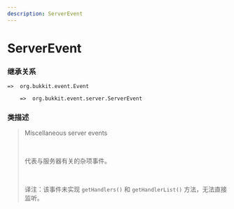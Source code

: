 ```yaml
---
description: ServerEvent
---
```


# ServerEvent

### 继承关系

    =>  org.bukkit.event.Event

        =>  org.bukkit.event.server.ServerEvent

### 类描述

> Miscellaneous server events
> 
> <br>
> 
> 代表与服务器有关的杂项事件。
> 
> <br>
> 
> 译注：该事件未实现 `getHandlers()` 和 `getHandlerList()` 方法，无法直接监听。